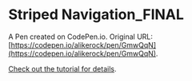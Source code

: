 # Striped Navigation_FINAL

A Pen created on CodePen.io. Original URL: [https://codepen.io/alikerock/pen/GmwQqN](https://codepen.io/alikerock/pen/GmwQqN).

[Check out the tutorial for details](http://webdesign.tutsplus.com/tutorials/how-to-build-a-striped-layout-with-flexbox--cms-27272).